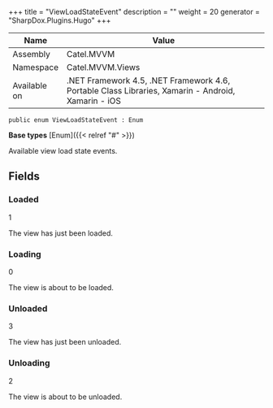 

+++
title = "ViewLoadStateEvent" 
description = ""
weight = 20
generator = "SharpDox.Plugins.Hugo"
+++

Name|Value
---|---
Assembly|Catel.MVVM
Namespace|Catel.MVVM.Views
Available on|.NET Framework 4.5, .NET Framework 4.6, Portable Class Libraries, Xamarin - Android, Xamarin - iOS

```
public enum ViewLoadStateEvent : Enum
```

**Base types**
[Enum]({{&lt; relref "#" &gt;}})

Available view load state events.

## Fields

### Loaded

1

The view has just been loaded.

### Loading

0

The view is about to be loaded.

### Unloaded

3

The view has just been unloaded.

### Unloading

2

The view is about to be unloaded.

